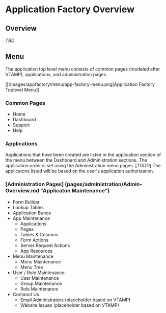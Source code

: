 # Application Factory Overview

## Overview

_TBD_

## Menu

The application top level menu consists of common pages (modeled after VTAMP), applications, and administration pages.

[[/images/appfactory/menu/app-factory-menu.png|Application Factory Toplevel Menu]]

### Common Pages
* Home
* Dashboard
* Support
* Help

### Applications
Applications that have been created are listed in the application section of the menu between the Dashboard and 
Administration sections.  The application order is set using the Administration menu pages.  [_TODO_] The applicatons listed will 
be based on the user's application authorization.

### [Administration Pages] (pages/administration/Admin-Overview.md "Applicaton Maintenance")
* Form Builder
* Lookup Tables
* Application Bunos
* App Maintenance
  * Applications
  * Pages
  * Tables & Columns
  * Form Actions
  * Server Request Actions
  * App Resources
* Menu Maintenance
  * Menu Maintenance
  * Menu Tree
* User / Role Maintenance
  * User Maintenance
  * Group Maintenance
  * Role Maintenance
* Contanct Us
  * Email Administrators (placeholder based on VTAMP)
  * Website Issues (placeholder based on VTAMP)
